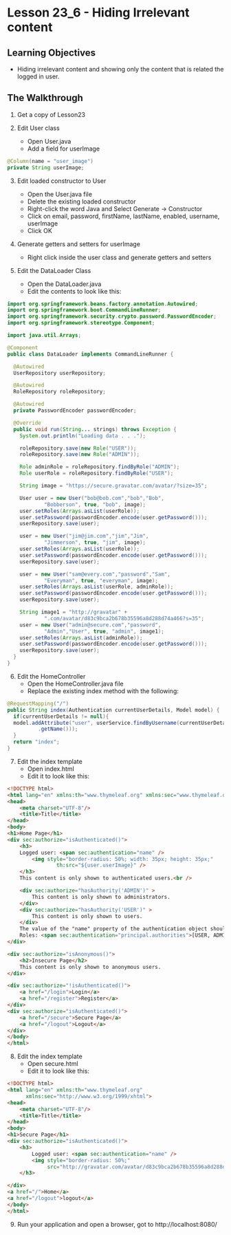 # Lesson 23_6 - Hiding Irrelevant content

## Learning Objectives
* Hiding irrelevant content and showing only the content that is related the
logged in user.

## The Walkthrough

1. Get a copy of Lesson23

2. Edit User class
    * Open User.java
    * Add a field for userImage

```java
@Column(name = "user_image")
private String userImage;
```

3. Edit loaded constructor to User
    * Open the User.java file
    * Delete the existing loaded constructor
    * Right-click the word Java and Select Generate -> Constructor
    * Click on email, password, firstName, lastName, enabled, username, userImage
    * Click OK

4. Generate getters and setters for userImage
    * Right click inside the user class and generate getters and setters

5. Edit the DataLoader Class
    * Open the DataLoader.java
    * Edit the contents to look like this:

```java  
import org.springframework.beans.factory.annotation.Autowired;
import org.springframework.boot.CommandLineRunner;
import org.springframework.security.crypto.password.PasswordEncoder;
import org.springframework.stereotype.Component;

import java.util.Arrays;

@Component
public class DataLoader implements CommandLineRunner {

  @Autowired
  UserRepository userRepository;

  @Autowired
  RoleRepository roleRepository;

  @Autowired
  private PasswordEncoder passwordEncoder;

  @Override
  public void run(String... strings) throws Exception {
    System.out.println("Loading data . . .");

    roleRepository.save(new Role("USER"));
    roleRepository.save(new Role("ADMIN"));

    Role adminRole = roleRepository.findByRole("ADMIN");
    Role userRole = roleRepository.findByRole("USER");

    String image = "https://secure.gravatar.com/avatar/?size=35";

    User user = new User("bob@bob.com","bob","Bob",
            "Bobberson", true, "bob", image);
    user.setRoles(Arrays.asList(userRole));
    user.setPassword(passwordEncoder.encode(user.getPassword()));
    userRepository.save(user);

    user = new User("jim@jim.com","jim","Jim",
            "Jimmerson", true, "jim", image);
    user.setRoles(Arrays.asList(userRole));
    user.setPassword(passwordEncoder.encode(user.getPassword()));
    userRepository.save(user);

    user = new User("sam@every.com","password","Sam",
            "Everyman", true, "everyman", image);
    user.setRoles(Arrays.asList(userRole, adminRole));
    user.setPassword(passwordEncoder.encode(user.getPassword()));
    userRepository.save(user);

    String image1 = "http://gravatar" +
            ".com/avatar/d83c9bca2b678b35596a8d288d74a466?s=35";
    user = new User("admin@secure.com","password",
            "Admin","User", true, "admin", image1);
    user.setRoles(Arrays.asList(adminRole));
    user.setPassword(passwordEncoder.encode(user.getPassword()));
    userRepository.save(user);
  }
}
```

6. Edit the HomeController
    * Open the HomeController.java file
    * Replace the existing index method with the following:

```java
@RequestMapping("/")
public String index(Authentication currentUserDetails, Model model) {
  if(currentUserDetails != null){
  model.addAttribute("user", userService.findByUsername(currentUserDetails
          .getName()));
  }
  return "index";
}
```

7. Edit the index template
    * Open index.html
    * Edit it to look like this:
```html
<!DOCTYPE html>
<html lang="en" xmlns:th="www.thymeleaf.org" xmlns:sec="www.thymeleaf.org/extras/spring-security">
<head>
    <meta charset="UTF-8"/>
    <title>Title</title>
</head>
<body>
<h1>Home Page</h1>
<div sec:authorize="isAuthenticated()">
    <h3>
    Logged user: <span sec:authentication="name" />
        <img style="border-radius: 50%; width: 35px; height: 35px;"
                th:src="${user.userImage}" />
    </h3>
    This content is only shown to authenticated users.<br />

    <div sec:authorize="hasAuthority('ADMIN')" >
        This content is only shown to administrators.
    </div>
    <div sec:authorize="hasAuthority('USER')" >
        This content is only shown to users.
    </div>
    The value of the "name" property of the authentication object should appear here.</span><br />
    Roles: <span sec:authentication="principal.authorities">[USER, ADMIN]</span><br /><br />
</div>

<div sec:authorize="isAnonymous()">
    <h2>Insecure Page</h2>
    This content is only shown to anonymous users.
</div>

<div sec:authorize="!isAuthenticated()">
    <a href="/login">Login</a>
    <a href="/register">Register</a>
</div>
<div sec:authorize="isAuthenticated()">
    <a href="/secure">Secure Page</a>
    <a href="/logout">Logout</a>
</div>
</body>
</html>
```
8. Edit the index template
    * Open secure.html
    * Edit it to look like this:
```html
<!DOCTYPE html>
<html lang="en" xmlns:th="www.thymeleaf.org"
      xmlns:sec="http://www.w3.org/1999/xhtml">
<head>
    <meta charset="UTF-8"/>
    <title>Title</title>
</head>
<body>
<h1>Secure Page</h1>
<div sec:authorize="isAuthenticated()">
    <h3>
        Logged user: <span sec:authentication="name" />
        <img style="border-radius: 50%;"
             src="http://gravatar.com/avatar/d83c9bca2b678b35596a8d288d74a466?s=35" />
    </h3>

</div>
<a href="/">Home</a>
<a href="/logout">logout</a>
</body>
</html>
```  

9. Run your application and open a browser, got to http://localhost:8080/
